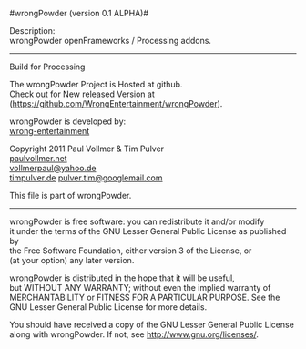 #wrongPowder (version 0.1 ALPHA)#

Description:  
wrongPowder openFrameworks / Processing addons. 

* * * 

Build for Processing

The wrongPowder Project is Hosted at github.  
Check out for New released Version at (<https://github.com/WrongEntertainment/wrongPowder>).

wrongPowder is developed by:  
[wrong-entertainment](http://wrong-entertainment.com)

Copyright 2011 Paul Vollmer & Tim Pulver  
[paulvollmer.net](http://paul-vollmer.net)  
<vollmerpaul@yahoo.de>  
[timpulver.de](http://timpulver.de)
<pulver.tim@googlemail.com>

This file is part of wrongPowder.  

* * *

wrongPowder is free software: you can redistribute it and/or modify  
it under the terms of the GNU Lesser General Public License as published by  
the Free Software Foundation, either version 3 of the License, or  
(at your option) any later version.  

wrongPowder is distributed in the hope that it will be useful,  
but WITHOUT ANY WARRANTY; without even the implied warranty of  
MERCHANTABILITY or FITNESS FOR A PARTICULAR PURPOSE. See the  
GNU Lesser General Public License for more details.  

You should have received a copy of the GNU Lesser General Public License  
along with wrongPowder.  If not, see <http://www.gnu.org/licenses/>.  